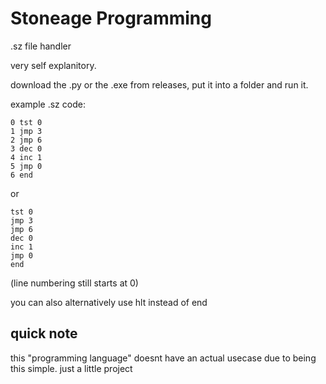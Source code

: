 # Stoneage Programming
.sz file handler

very self explanitory.

download the .py or the .exe from releases, put it into a folder and run it.


example .sz code:
```
0 tst 0
1 jmp 3
2 jmp 6
3 dec 0
4 inc 1
5 jmp 0
6 end
```
or
```
tst 0
jmp 3
jmp 6
dec 0
inc 1
jmp 0
end
```
(line numbering still starts at 0)


you can also alternatively use hlt instead of end


## quick note
this "programming language" doesnt have an actual usecase due to being this simple.
just a little project

